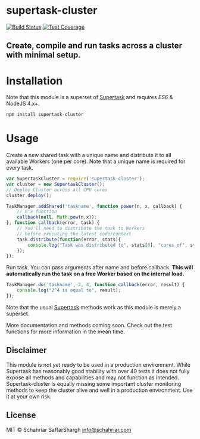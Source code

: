 # supertask-cluster
[![Build Status](https://travis-ci.org/schahriar/supertask-cluster.svg)](https://travis-ci.org/schahriar/supertask-cluster)
[![Test Coverage](https://codeclimate.com/github/schahriar/supertask-cluster/badges/coverage.svg)](https://codeclimate.com/github/schahriar/supertask-cluster/coverage)

## Create, compile and run tasks across a cluster with minimal setup.

# Installation
Note that this module is a superset of [Supertask](https://github.com/schahriar/supertask) and requires *ES6* & NodeJS 4.x+.
```javascript
npm install supertask-cluster
```

# Usage
Create a new shared task with a unique name and distribute it to all available Workers (one per core). Note that a unique name is required for every task.
```javascript
var SupertaskCluster = require('supertask-cluster');
var cluster = new SupertaskCluster();
// Deploy Cluster across all CPU cores
cluster.deploy();

TaskManager.addShared('taskname', function power(n, x, callback) {
    // n^x function
    callback(null, Math.pow(n,x));
}, function callback(error, task) {
    // You'll need to distribute the task to Workers
    // before executing the latest code/context
    task.distribute(function(error, stats){
        console.log("Task was distributed to", stats[0], "cores of", stats[1], "total");
    });
});
```

Run task. You can pass arguments after name and before callback. **This will automatically run the task on a free Worker based on the internal load.**

```javascript
TaskManager.do('taskname', 2, 4, function callback(error, result) {
    console.log("2^4 is equal to", result);
});
```

Note that the usual [Supertask](https://github.com/schahriar/supertask) methods work as this module is merely a superset. 

More documentation and methods coming soon. Check out the test functions for more information in the mean time.

## Disclaimer
This module is not *yet* ready to be used in a production environment. While Supertask has reasonably good stability with over 40 tests it does not fully expose all methods and capabilities and may not function as intended. Supertask-cluster is equally missing some important cluster monitoring methods to keep the cluster alive and well in a production environment. Use it at your own risk.

## License
MIT © Schahriar SaffarShargh <info@schahriar.com>